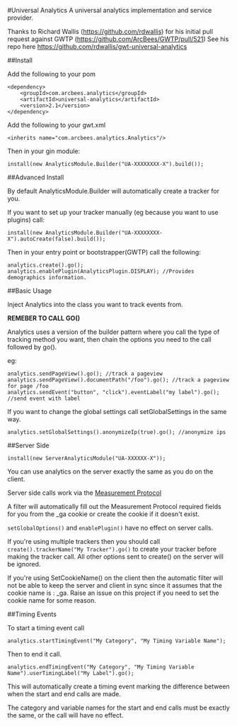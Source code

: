 #Universal Analytics
A universal analytics implementation and service provider.

Thanks to Richard Wallis (https://github.com/rdwallis) for his initial pull request against GWTP (https://github.com/ArcBees/GWTP/pull/521)
See his repo here https://github.com/rdwallis/gwt-universal-analytics

##Install

Add the following to your pom

```
<dependency>
	<groupId>com.arcbees.analytics</groupId>
	<artifactId>universal-analytics</artifactId>
	<version>2.1</version>
</dependency>
```

Add the following to your gwt.xml

```
<inherits name="com.arcbees.analytics.Analytics"/>
```

Then in your gin module:
```
install(new AnalyticsModule.Builder("UA-XXXXXXXX-X").build());
```

##Advanced Install

By default AnalyticsModule.Builder will automatically create a tracker for you.

If you want to set up your tracker manually (eg because you want to use plugins) call:

```
install(new AnalyticsModule.Builder("UA-XXXXXXXX-X").autoCreate(false).build());
```

Then in your entry point or bootstrapper(GWTP) call the following:

```
analytics.create().go();
analytics.enablePlugin(AnalyticsPlugin.DISPLAY); //Provides demographics information.
```

##Basic Usage

Inject Analytics into the class you want to track events from.

**REMEBER TO CALL GO()**

Analytics uses a version of the builder pattern where you call the type of tracking method you want, then chain the options you need to the call followed by go().

eg:
```
analytics.sendPageView().go(); //track a pageview
analytics.sendPageView().documentPath("/foo").go(); //track a pageview for page /foo
analytics.sendEvent("button", "click").eventLabel("my label").go(); //send event with label
```

If you want to change the global settings call setGlobalSettings in the same way. 
```
analytics.setGlobalSettings().anonymizeIp(true).go(); //anonymize ips
```

##Server Side



```
install(new ServerAnalyticsModule("UA-XXXXXX-X"));
```

You can use analytics on the server exactly the same as you do on the client.

Server side calls work via the [Measurement Protocol](https://developers.google.com/analytics/devguides/collection/protocol/v1/)

A filter will automatically fill out the Measurement Protocol required fields for you from the _ga cookie or create the cookie if it doesn't exist.

`setGlobalOptions()` and `enablePlugin()` have no effect on server calls.

If you're using multiple trackers then you should call `create().trackerName("My Tracker").go()` to create your tracker before making the tracker call.  All other options sent to create() on the server will be ignored.

If you're using SetCookieName() on the client then the automatic filter will not be able to keep the server and client in sync since it assumes that the cookie name is : _ga.  Raise an issue on this project if you need to set the cookie name for some reason.

##Timing Events

To start a timing event call
```
analytics.startTimingEvent("My Category", "My Timing Variable Name");
```
Then to end it call.

```
analytics.endTimingEvent("My Category", "My Timing Variable Name").userTimingLabel("My Label").go();
```

This will automatically create a timing event marking the difference between when the start and end calls are made.

The category and variable names for the start and end calls must be exactly the same, or the call will have no effect.

